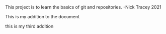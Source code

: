 This project is to learn the basics of git and repositories.
-Nick Tracey 2021

This is my addition to the document

this is my third addition
